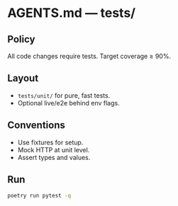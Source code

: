 # AGENTS.md — tests/

## Policy
All code changes require tests. Target coverage ≥ 90%.

## Layout
- `tests/unit/` for pure, fast tests.
- Optional live/e2e behind env flags.

## Conventions
- Use fixtures for setup.
- Mock HTTP at unit level.
- Assert types and values.

## Run
```bash
poetry run pytest -q
```
